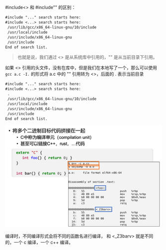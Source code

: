 #include<> 和 #include""  的区别：
```shell
#include "..." search starts here:
#include <...> search starts here:
 /usr/lib/gcc/x86_64-linux-gnu/10/include
 /usr/local/include
 /usr/include/x86_64-linux-gnu
 /usr/include
End of search list.
```

> 也就是说，我们通过 <> 是从系统库中引用的，"" 是从当前目录下引用。

如果 <> 引用的头文件，没有在库中，但是我们在本地写了一个，那么可以使用 `gcc a.c -I.` 的形式将 a.c 中的 "" 引用转为 <>，后面的 . 表示当前目录

```shell
#include "..." search starts here:
#include <...> search starts here:
 .
 /usr/lib/gcc/x86_64-linux-gnu/10/include
 /usr/local/include
 /usr/include/x86_64-linux-gnu
 /usr/include
End of search list.
```



![image-20220327105831315](https://raw.githubusercontent.com/Bogdanxin/cloudImage/master/image-20220327105831315.png)

编译时，不同编译形式会将不同的函数名进行编译，<foo> 和 <_Z3barv> 就是不同的，一个 c 编译，一个 c++ 编译。